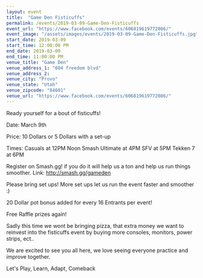 ```yaml
---
layout: event
title:  "Game Den Fisticuffs"
permalink: /events/2019-03-09-Game-Den-Fisticuffs
event_url: "https://www.facebook.com/events/606819619772086/"
event_image: "/assets/images/events/2019-03-09-Game-Den-Fisticuffs.jpg"
start_date: 2019-03-09
start_time: 12:00:00 PM
end_date: 2019-03-09
end_time: 11:00:00 PM
venue_title: "Game Den"
venue_address_1: "604 freedom blvd"
venue_address_2:
venue_city: "Provo"
venue_state: "Utah"
venue_zipcode: "84601"
venue_url: "https://www.facebook.com/events/606819619772086/"
---
```


Ready yourself for a bout of fisticuffs!

Date: March 9th

Price: 10 Dollars or 5 Dollars with a set-up

Times: Casuals at 12PM Noon
            Smash Ultimate at 4PM
             SFV at 5PM
             Tekken 7 at 6PM

Register on Smash.gg! if you do it will help us a ton and help us run things smoother. Link: http://smash.gg/gameden

Please bring set ups! More set ups let us run the event faster and smoother :)

20 Dollar pot bonus added for every 16 Entrants per event!

Free Raffle prizes again!

Sadly this time we wont be bringing pizza, that extra money we want to reinvest into the fisticuffs event by buying more consoles, monitors, power strips, ect.. 

We are excited to see you all here, we love seeing everyone practice and improve together.

Let's Play, Learn, Adapt, Comeback 